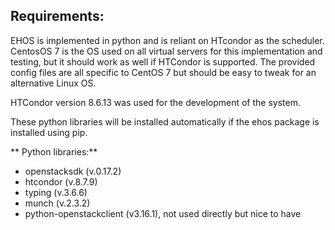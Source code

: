 ## Requirements:


EHOS is implemented in python and is reliant on HTcondor as the
scheduler. CentosOS 7 is the OS used on all virtual servers for this
implementation and testing, but it should work as well if HTCondor is
supported. The provided config files are all specific to CentOS 7 but
should be easy to tweak for an alternative Linux OS.


HTCondor version 8.6.13 was used for the development of the system.




These python libraries will be installed automatically if the ehos package is installed using pip.


** Python libraries:**
* openstacksdk (v.0.17.2)
* htcondor (v.8.7.9)
* typing (v.3.6.6)
* munch (v.2.3.2)
* python-openstackclient (v3.16.1), not used directly but nice to have

